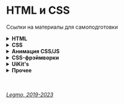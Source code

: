 <h1>HTML и CSS</h1>

Ссылки на материалы для самоподготовки

[//]: # (HTML)
<details><summary><b>HTML</b></summary><p>

- [schoolsw3.com — HTML Самоучитель](https://www.schoolsw3.com/html/html_form_attributes.php)
- [html5book.ru — HTML и HTML5](https://html5book.ru/html-html5/)
- [Estelle Weyl, Rachel Andrew, Jhey Tompkins — Учим HTML5](https://hcdev-ru.pages.dev/learn/html5/)
- [itchief.ru — Подробное руководство по HTML и CSS](https://itchief.ru/html-and-css/)
- [MDN — Основы HTML](https://developer.mozilla.org/ru/docs/Learn/Getting_started_with_the_web/HTML_basics)
- [Дока — HTLM](https://doka.guide/html/)
- [html5css.ru — HTML с нуля. HTML учебник для начинающих и чайников](https://html5css.ru/html/default.php)
- [w3schools.com — HTML Tutorial (en)](https://www.w3schools.com/html/default.asp)
- [html5beginner — Уроки по HTML/CSS/JavaScript/PHP для начинающих (w3schools.com на русском)](https://html5beginner.github.io/)

<br></p>
</details>

[//]: # (CSS)
<details><summary><b>CSS</b></summary><p>

[//]: # (Общее)
- <details><summary><b>Общее</b></summary><p>

  - [hcdev-ru — Учим CSS3](https://hcdev-ru.pages.dev/learn/css3/)
  - [html5book.ru — CSS и CSS3](https://html5book.ru/css-css3/)
  - [MDN — Основы CSS](https://developer.mozilla.org/ru/docs/Learn/Getting_started_with_the_web/CSS_basics)
  - [itchief.ru — Подробное руководство по HTML и CSS](https://itchief.ru/html-and-css/)
  - [Дока — CSS](https://doka.guide/css/)
  - [MDN — Css селекторы ](https://developer.mozilla.org/ru/docs/Web/CSS/CSS_Selectors)
  - [w3schools.com — CSS Tutorial (en)](https://www.w3schools.com/css/default.asp)

  <br></p>
  </details>

[//]: # (Что нового?)
- <details><summary><b>Что нового?</b></summary><p>

  - Примеры «новых» возможностей на осень 2023:
    - Контейнерные запросы (`@container`, `container queries`) — стилизовать элементы в зависимости от размера их родительского контейнера.
    - Запросы стиля (`style queries`) — если у родителя есть аттрибут `style = "someStyle"`, примени такие-то правила
    - Псевдокласс `:has` — стилизовать элементы с учетом наличия у них определенного потомка
    - Директива CSS `@apply` — переиспользовать набор стилей, определенных в классе. Примени к `.redButton` все стили от `.defaultElement`
    - Свойство `color-adjust` — корректировать цвета элемента с учетом фонового цвета. Гарантирует четкое отображение текста поверх фоновой картикни или цвета
    - Микросинтаксис `:nth-of` — продвинутая вресия псевдокласса `:nth-child`
    - `Text-wrap: balance` — сбалансированный перенос текста для заголовков
    - `Initial-letter` — стилизация первой буквы текста (работает в свзяке с `:first-letter`)
    - Динамические единицы измерения области просмотра (`viewport`) — учитывает например, автоматически скрываемые навигационные панели на мобильных.
      - `svh` и `svw` — наименьший активный размер области просмотра;
      - `lvh` и `lvw` — наибольший активный размер области просмотра;
      - `dvh` и `dvw` — динмамические. Автоматически получают новые значения при отображении/скрытии дополнительных браузерных панелей (поиск, панель управления...)
    - Цветовые пространства с широкой гаммой — можно использовать новые цвета (sRGB, Display-p3, A98-RGB,, Rec202, ProPhoto). Раньше были только RGB, RGBa, HEX, HSL и HWB.
    - `Color-mix()` — функция для получение цвета смешиванием значений двух исходных цветов. Напрмиер можно «высветлять» цвет не делая его прозрачным
    - Вложенность селекторов (`nesting`) — вкладывать селекторы друг в друга, как в SASS
    - Каскадные слои (`cascade layers`) — можно гибко управлять приоритетом стилей
    - Стили с ограниченной областью видимости (`scoped styles`) — создавать пространства имен CSS
    - Тригонометрические функции
    - Индивидуальные свойства трансформации — функции в правиле `transform` можно задавать по отдельности, не надо каждый раз повторять все (translateX, rotate, scale) 
    - HTML-аттрибут `Popover` — превращает лемент во сплывающее окно. Избалет от необходимости писать ему z-index, логику кнопки зактрытия и т.д. 
    - Позиционирование якоря (`anchor positioning`) — позицинирование всплывающих оконо относительно желемнта, над которым они появились
    - `Selectmenu` — различный фишки для создания удобных выпадающих меню
    - Дискретные свойства переходов — возможность анимирования дискретных свойств, таких как `z-index` и `display`.
    - Анимации, управляемые прокруткой (`scroll-driven animations`) — при скролле контейнерв вверх и вниз, анимация проигрывается вперед и назад (эффектом параллакса и т.д.)
    - Переходы отображения (`view transitions`) — модифицировать DOM за один шаг путем создания перехода между двумя состояниями

  - **Ссылки**
    - [Habr — Новинки CSS и UI: I/O 2023](https://habr.com/ru/articles/741914)
    - [Medium — Обзор функциональностей CSS, которые появились в 2022 году](https://medium.com/nuances-of-programming/%D0%BE%D0%B1%D0%B7%D0%BE%D1%80-%D1%84%D1%83%D0%BD%D0%BA%D1%86%D0%B8%D0%BE%D0%BD%D0%B0%D0%BB%D1%8C%D0%BD%D0%BE%D1%81%D1%82%D0%B5%D0%B9-css-%D0%BA%D0%BE%D1%82%D0%BE%D1%80%D1%8B%D0%B5-%D0%BF%D0%BE%D1%8F%D0%B2%D0%B8%D0%BB%D0%B8%D1%81%D1%8C-%D0%B2-2022-%D0%B3%D0%BE%D0%B4%D1%83-9b754380e700)

    <br></p>
    </details>

[//]: # (Grid)
- <details><summary><b>Grid</b></summary><p>

  - [Habr — Полное визуальное руководство/шпаргалка по CSS Grid](https://habr.com/ru/company/macloud/blog/564182/)
  - [Дока — Гайд по Grid](https://doka.guide/css/grid-guide/)
  - [hcdev-ru — Grid](https://hcdev-ru.pages.dev/learn/grid/)

  <br></p>
  </details>

[//]: # (Flexbox)
- <details><summary><b>Flexbox</b></summary><p>
  
  - [Habr — Полное руководство по Flexbox](https://habr.com/ru/articles/467049/)
  - [Дока — Гайд по Flexbox](https://doka.guide/css/flexbox-guide/?ysclid=lpqk079mmj22424324)
  - [hcdev-ru — Flexbox](https://hcdev-ru.pages.dev/learn/flex/)
  - [webref.ru — Визуальное руководство по свойствам flexbox](https://webref.ru/layout/visual-guide-flexbox/usage)
  - [webref.ru — Руководство по флексбоксам](https://webref.ru/layout/flexbox-tutorial)

  <br></p>
  </details>

[//]: # (Отдельные темы)
- <details><summary><b>Отдельные темы</b></summary><p>

  - [Дока — Контекст наложения](https://doka.guide/css/stacking-context/)
  - [Дока — Специфичность](https://doka.guide/css/specificity/)
  - [Дока — Принцип каскада](https://doka.guide/css/cascade/)
  - [Дока — Наследование](https://doka.guide/css/inheritance/)
  - [Дока — Блочная модель](https://doka.guide/css/box-model/)
  - [Дока — Единицы измерения](https://doka.guide/css/numeric-types)
  - [Дока — Вендорные префиксы](https://doka.guide/css/vendor-prefixes)
  - [Дока — Псевдоэлементы](https://doka.guide/css/pseudoelements)
  - [Дока — Псевдоклассы](https://doka.guide/css/pseudoclasses)
  - [Дока — Кастомные свойства](https://doka.guide/css/custom-properties/)
  - [Дока — Свойство inset](https://doka.guide/css/inset/)
  - [Дока — Свойство image-set()](https://doka.guide/css/image-set/)
  - [Дока — HTML-тэг `<picture>`](https://doka.guide/html/picture/)
  - [html5book.ru — CSS3-фильтры](https://html5book.ru/css3-filtry/)
  - [html5book.ru — Объединение и смешивание слоев](https://html5book.ru/obedinenie-i-smeshivanije-sloev/)
  - [Habr — Методы скрытия элементов веб-страниц (2020)](https://habr.com/ru/companies/ruvds/articles/485640/)
  - [shpargalkablog.ru — Перенос слов в CSS](http://shpargalkablog.ru/2013/02/word-wrap.html)
  - [Дока — Блок по центру экрана](https://doka.guide/recipes/center/?ysclid=lpqsutznis953455996)
  - [learn.javascript.ru — Центрирование горизонтальное и вертикальное](https://learn.javascript.ru/css-center)
  - **Поток и свойство «float»**
    - [Дока — Поток документа](https://doka.guide/html/flow)
    - [habr — Подробно о свойстве float](https://habr.com/ru/articles/142486/)
    - [Дока — Float](https://doka.guide/css/float)
    - [learn.javascript.ru — float](https://learn.javascript.ru/float)
    - [designformasters.info — CSS Float в теории и на практике (WebArchive)](https://web.archive.org/web/20101127115023/http://designformasters.info/posts/css-float-theory-and-practice/)
    - [css-tricks.ru — Всё о свойстве floats](http://www.css-tricks.ru/articles/Details/AllAboutFloats)
    - [css-tricks.com — All about floats](https://css-tricks.com/all-about-floats/)

  <br></p>
  </details>

<br></p>
</details>

[//]: # (Анимация CSS/JS)
<details><summary><b>Анимация CSS/JS</b></summary><p>

- CSS-анимация
  - [webref.ru — CSS-анимация для начинающих](https://webref.ru/layout/cssanimation101)
  - [Дока — CSS-анимация](https://doka.guide/css/animation/)
  - [hcdev.ru— CSS-анимация](https://hcdev.ru/learn/css3/animations/)
- JS-анимация
  - [learn.javascript.ru  — JavaScript-анимации](https://learn.javascript.ru/js-animation)
  - [MDN — Canvas. Простые анимации](https://developer.mozilla.org/ru/docs/Web/API/Canvas_API/Tutorial/Basic_animations)
  - [Skillbox — Как создать анимацию в JavaScript за 30 минут](https://skillbox.ru/media/code/kak_sozdat_animatsiyu_v_javascript_za_30_minut/?ysclid=lpqkb0tgtt164953922)
  - [codelab.pro — Подробное руководство про анимацию в JavaScript](https://codelab.pro/podrobnoe-rukovodstvo-pro-animacziyu-v-javascript/?ysclid=lpqkb2t378674522801)

<br></p>
</details>

[//]: # (CSS-фрэймворки)
<details><summary><b>CSS-фрэймворки</b></summary><p>

- [v2.tailwindcss.ru — Документация по Tailwind CSS](https://v2.tailwindcss.ru/docs/installation/)
- [bootstrap5.ru — Документация по Bootstrap](https://bootstrap5.ru/docs/getting-started/introduction)
- 
<br></p>
</details>

[//]: # (UiKit's)
<details><summary><b>UiKit's</b></summary><p>

- [MaterialUI — англйиская документация (оф.)](https://mui.com/)
- [MaterialUI — русская документация (неоф.)](https://mui-ru.artyom.me/material-ui/getting-started/overview/)
- [Ant Design — англйиская документация (оф.)](https://ant.design/)

<br></p>
</details>


[//]: # (Прочее)
<details><summary><b>Прочее</b></summary><p>

- [Legmo — Некоторые вопросы по вёрстке для собеседования frontend](https://github.com/Legmo/notes/blob/master/Pages/JobSearch/HtmlCssQuestions.md)
- [BEM — официальная документация](https://ru.bem.info/methodology/quick-start/)
- [MDN — CSS-переменные](https://developer.mozilla.org/ru/docs/Web/CSS/Using_CSS_custom_properties)
- [SASS — Документация на русском](https://sass-scss.ru/?ysclid=lpqm4hl0m7451762557)
- [LESS — Введение в LESS](https://tokmakov.msk.ru/articles/item/5)
- [html5book.ru — Веб-типографика](https://html5book.ru/web-topography/)

<br></p>
</details>


<br>
<br>

*[Legmo, 2019-2023](https://github.com/Legmo/notes/)*
